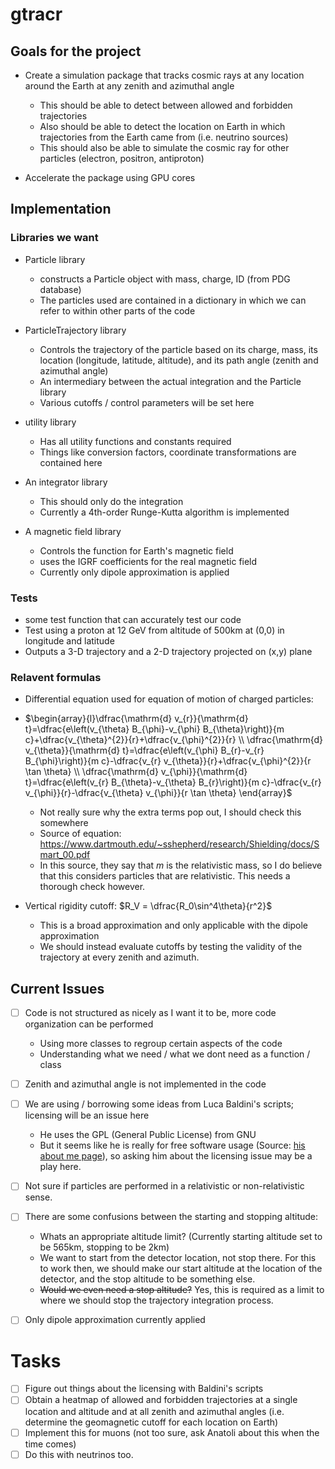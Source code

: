 # gtracr

## Goals for the project

- Create a simulation package that tracks cosmic rays at any location around the Earth at any zenith and azimuthal angle

  - This should be able to detect between allowed and forbidden trajectories
  - Also should be able to detect the location on Earth in which trajectories from the Earth came from (i.e. neutrino sources)
  - This should also be able to simulate the cosmic ray for other particles (electron, positron, antiproton)

- Accelerate the package using GPU cores

## Implementation

### Libraries we want

- Particle library

  - constructs a Particle object with mass, charge, ID (from PDG database)
  - The particles used are contained in a dictionary in which we can refer to within other parts of the code

- ParticleTrajectory library

  - Controls the trajectory of the particle based on its charge, mass, its location (longitude, latitude, altitude), and its path angle (zenith and azimuthal angle)
  - An intermediary between the actual integration and the Particle library
  - Various cutoffs / control parameters will be set here

- utility library

  - Has all utility functions and constants required
  - Things like conversion factors, coordinate transformations are contained here

- An integrator library

  - This should only do the integration
  - Currently a 4th-order Runge-Kutta algorithm is implemented

- A magnetic field library

  - Controls the function for Earth's magnetic field
  - uses the IGRF coefficients for the real magnetic field
  - Currently only dipole approximation is applied

### Tests

- some test function that can accurately test our code
- Test using a proton at 12 GeV from altitude of 500km at (0,0) in longitude and latitude
- Outputs a 3-D trajectory and a 2-D trajectory projected on (x,y) plane

### Relavent formulas

- Differential equation used for equation of motion of charged particles:
- $\begin{array}{l}\dfrac{\mathrm{d} v_{r}}{\mathrm{d} t}=\dfrac{e\left(v_{\theta} B_{\phi}-v_{\phi} B_{\theta}\right)}{m c}+\dfrac{v_{\theta}^{2}}{r}+\dfrac{v_{\phi}^{2}}{r} \\ \dfrac{\mathrm{d} v_{\theta}}{\mathrm{d} t}=\dfrac{e\left(v_{\phi} B_{r}-v_{r} B_{\phi}\right)}{m c}-\dfrac{v_{r} v_{\theta}}{r}+\dfrac{v_{\phi}^{2}}{r \tan \theta} \\ \dfrac{\mathrm{d} v_{\phi}}{\mathrm{d} t}=\dfrac{e\left(v_{r} B_{\theta}-v_{\theta} B_{r}\right)}{m c}-\dfrac{v_{r} v_{\phi}}{r}-\dfrac{v_{\theta} v_{\phi}}{r \tan \theta} \end{array}$

  - Not really sure why the extra terms pop out, I should check this somewhere
  - Source of equation: <https://www.dartmouth.edu/~sshepherd/research/Shielding/docs/Smart_00.pdf>
  - In this source, they say that $m$ is the relativistic mass, so I do believe that this considers particles that are relativistic. This needs a thorough check however.

- Vertical rigidity cutoff: $R_V = \dfrac{R_0\sin^4\theta}{r^2}$

  - This is a broad approximation and only applicable with the dipole approximation
  - We should instead evaluate cutoffs by testing the validity of the trajectory at every zenith and azimuth.

## Current Issues

- [ ] Code is not structured as nicely as I want it to be, more code organization can be performed

  - Using more classes to regroup certain aspects of the code
  - Understanding what we need / what we dont need as a function / class

- [ ] Zenith and azimuthal angle is not implemented in the code
- [ ] We are using / borrowing some ideas from Luca Baldini's scripts; licensing will be an issue here

  - He uses the GPL (General Public License) from GNU
  - But it seems like he is really for free software usage (Source: [his about me page](http://osiris.df.unipi.it/~baldini/aboutme.html)), so asking him about the licensing issue may be a play here.

- [ ] Not sure if particles are performed in a relativistic or non-relativistic sense.
- [ ] There are some confusions between the starting and stopping altitude:

  - Whats an appropriate altitude limit? (Currently starting altitude set to be 565km, stopping to be 2km)
  - We want to start from the detector location, not stop there. For this to work then, we should make our start altitude at the location of the detector, and the stop altitude to be something else.
  - ~~Would we even need a stop altitude?~~ Yes, this is required as a limit to where we should stop the trajectory integration process.

- [ ] Only dipole approximation currently applied

# Tasks
- [ ] Figure out things about the licensing with Baldini's scripts
- [ ] Obtain a heatmap of allowed and forbidden trajectories at a single location and altitude and at all zenith and azimuthal angles (i.e. determine the geomagnetic cutoff for each location on Earth)
- [ ] Implement this for muons (not too sure, ask Anatoli about this when the time comes)
- [ ] Do this with neutrinos too.
